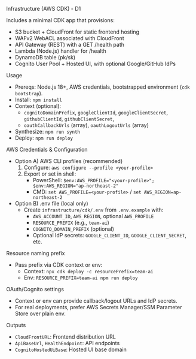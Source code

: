 Infrastructure (AWS CDK) - D1

Includes a minimal CDK app that provisions:
- S3 bucket + CloudFront for static frontend hosting
- WAFv2 WebACL associated with CloudFront
- API Gateway (REST) with a GET /health path
- Lambda (Node.js) handler for /health
- DynamoDB table (pk/sk)
- Cognito User Pool + Hosted UI, with optional Google/GitHub IdPs

Usage
- Prereqs: Node.js 18+, AWS credentials, bootstrapped environment (`cdk bootstrap`).
- Install: `npm install`
- Context (optional):
  - `cognitoDomainPrefix`, `googleClientId`, `googleClientSecret`, `githubClientId`, `githubClientSecret`,
  - `oauthCallbackUrls` (array), `oauthLogoutUrls` (array)
- Synthesize: `npm run synth`
- Deploy: `npm run deploy`

AWS Credentials & Configuration
- Option A) AWS CLI profiles (recommended)
  1. Configure: `aws configure --profile <your-profile>`
  2. Export or set in shell:
     - PowerShell: `$env:AWS_PROFILE="<your-profile>"; $env:AWS_REGION="ap-northeast-2"`
     - CMD: `set AWS_PROFILE=<your-profile>` / `set AWS_REGION=ap-northeast-2`
- Option B) .env file (local only)
  - Create `infrastructure/cdk/.env` from `.env.example` with:
    - `AWS_ACCOUNT_ID`, `AWS_REGION`, optional `AWS_PROFILE`
    - `RESOURCE_PREFIX` (e.g., `team-ai`)
    - `COGNITO_DOMAIN_PREFIX` (optional)
    - Optional IdP secrets: `GOOGLE_CLIENT_ID`, `GOOGLE_CLIENT_SECRET`, etc.

Resource naming prefix
- Pass prefix via CDK context or env:
  - Context: `npx cdk deploy -c resourcePrefix=team-ai`
  - Env: `RESOURCE_PREFIX=team-ai npm run deploy`

OAuth/Cognito settings
- Context or env can provide callback/logout URLs and IdP secrets.
- For real deployments, prefer AWS Secrets Manager/SSM Parameter Store over plain env.

Outputs
- `CloudFrontURL`: Frontend distribution URL
- `ApiBaseUrl`, `HealthEndpoint`: API endpoints
- `CognitoHostedUiBase`: Hosted UI base domain


